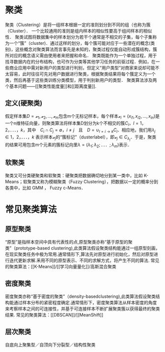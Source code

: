 # 聚类
聚类（Clustering）是将一组样本根据一定的准则划分到不同的组（也称为簇（Cluster）． 一个比较通用的准则是组内样本的相似性要高于组间样本的相似性．
聚类试图将数据集中的样本划分为若干个通常是不相交的子集，每个子集称为一个“簇”（cluster)．通过这样的划分，每个簇可能对应于一些潜在的概念(类别)，这些概念对聚类算法而言事先是未知的，聚类过程仅能自动形成簇结构，簇所对应的概念语义需由使用者来把握和命名．
聚类既能作为一个单独过程，用于找寻数据内在的分布结构，也可作为分类等其他学习任务的前驱过程．例如，在一些商业应用中需对新用户的类型进行判别，但定义“用户类型”对商家来说却可能不太容易，此时往往可先对用户数据进行聚类，根据聚类结果将每个簇定义为一个类，然后再基于这些类训练分类模型，用于判别新用户的类型．
聚类算法涉及两个基本问题——[[聚类性能度量]]和[[距离度量]].
## 定义(硬聚类)
假定样本集$D={𝔁_1,𝔁_2,...,𝔁_m}$包含m个无标记样本，每个样本$𝔁_i=(x_{i1},x_{i2},...,x_{in})$是一个n维特征向量，则聚类算法将样本集D划分为k个不相交的簇${C_l，l=1，2，．．．，k}$，其中　$C_i\cap C_j=\emptyset，i≠j$　且　$D=\cup_{l=i\to k}C_l$．相应地，我们用$\lambda_j\in{1，2，．．．，k}$ 表示样本$𝔁_j$的“簇标记”（dusterlabel），即$𝔁_j\in C_{\lambda_j}$．于是，聚类的结果可用包含m个元素的簇标记向里$\lambda=(\lambda_1;\lambda_2;．．．;\lambda_m)$表示．
## 软聚类
 聚类又可分类硬聚类和软聚类：硬聚类把数据确切地分到某一类中，比如 K-Means；软聚类又称为模糊聚类（Fuzzy Clustering），把数据以一定的概率分到各类中，比如 GMM ， Fuzzy c-Means．
# 常见聚类算法
## 原型聚类
“原型”是指样本空间中具有代表性的点,原型聚类亦称“基于原型的聚类”（prototype-based clustering),此类算法假设聚类结构能通过一组原型刻画，在现实聚类任务中极为常用.通常情形下,算法先对原型进行初始化，然后对原型进行迭代更新求解.釆用不同的原型表示、不同的求解方式，将产生不同的算法.
常见的聚类算法：[[K-Means]]/[[学习向量量化]]/高斯混合聚类
## 密度聚类
密度聚类亦称“基于密度的聚类”（density-basedclustering),此类算法假设聚类结构能通过样本分布的紧密程度确定.通常情形下，密度聚类算法从样本密度的角度来考察样本之间的可连接性，并基于可连接样本不断扩展聚类簇以获得最终的聚类结果.
常见的聚类算法：[[DBSCAN]]/[[MeanShift]]
## 层次聚类
自底向上聚集型／自顶向下分裂型／结构性聚类